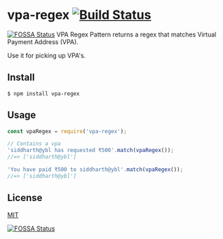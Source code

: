 # vpa-regex [![Build Status](https://travis-ci.org/rajeevdesai/vpa-regex.svg?branch=master)](https://travis-ci.org/rajeevdesai/vpa-regex)
[![FOSSA Status](https://app.fossa.io/api/projects/git%2Bgithub.com%2Frajeevdesai%2Fvpa-regex.svg?type=shield)](https://app.fossa.io/projects/git%2Bgithub.com%2Frajeevdesai%2Fvpa-regex?ref=badge_shield)
VPA Regex Pattern returns a regex that matches Virtual Payment Address (VPA).

Use it for picking up VPA's.

## Install

```
$ npm install vpa-regex
```


## Usage

```js
const vpaRegex = require('vpa-regex');

// Contains a vpa
'siddharth@ybl has requested ₹500'.match(vpaRegex());
//=> ['siddharth@ybl']

'You have paid ₹500 to siddharth@ybl'.match(vpaRegex());
//=> ['siddharth@ybl']
```

## License
[MIT](https://tldrlegal.com/license/mit-license)


[![FOSSA Status](https://app.fossa.io/api/projects/git%2Bgithub.com%2Frajeevdesai%2Fvpa-regex.svg?type=large)](https://app.fossa.io/projects/git%2Bgithub.com%2Frajeevdesai%2Fvpa-regex?ref=badge_large)
